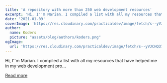 ```yaml
---
title: 'A repository with more than 250 web development resources'
excerpt: 'Hi, I''m Marian. I compiled a list with all my resources that have helped me in my web development pro...'
date: '2021-01-09'
coverImage: 'https://res.cloudinary.com/practicaldev/image/fetch/s--yVJCHQ37--/c_imagga_scale,f_auto,fl_progressive,h_420,q_auto,w_1000/https://dev-to-uploads.s3.amazonaws.com/i/rdti5t1edko2nmm9fg9r.png'
author:
  name: Koders
  picture: "assets/blog/authors/koders.png"
ogImage:
  url: 'https://res.cloudinary.com/practicaldev/image/fetch/s--yVJCHQ37--/c_imagga_scale,f_auto,fl_progressive,h_420,q_auto,w_1000/https://dev-to-uploads.s3.amazonaws.com/i/rdti5t1edko2nmm9fg9r.png'
---
```


Hi, I''m Marian. I compiled a list with all my resources that have helped me in my web development pro...

[Read more](https://dev.to/isarisariver/a-repository-with-more-than-250-web-development-resources-50d7)
